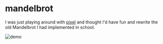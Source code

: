 # mandelbrot

I was just playing around with [pixel](https://github.com/faiface/pixel) and thought I'd have fun and rewrite the old Mandelbrot I had implemented in school. 

![demo](https://user-images.githubusercontent.com/788439/108670839-64cbed00-7494-11eb-83f7-b61eaf1004a7.png)
